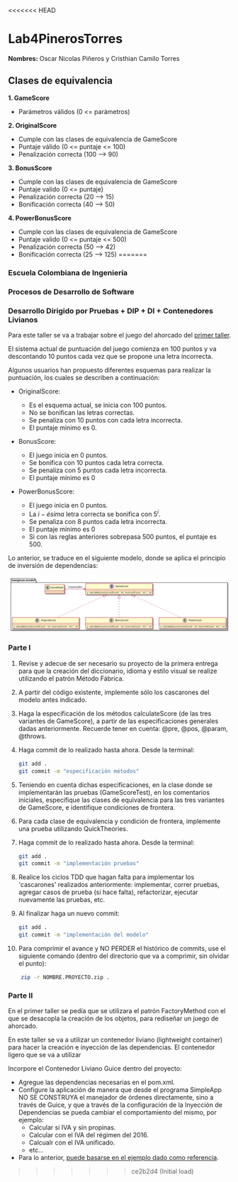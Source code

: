 <<<<<<< HEAD
# Lab4PinerosTorres
__Nombres:__ Oscar Nicolas Piñeros y Cristhian Camilo Torres
## Clases de equivalencia

__1. GameScore__
* Parámetros válidos (0 <= parámetros)

__2. OriginalScore__
* Cumple con las clases de equivalencia de GameScore
* Puntaje válido (0 <= puntaje <= 100)
* Penalización correcta (100 --> 90)

__3. BonusScore__
* Cumple con las clases de equivalencia de GameScore
* Puntaje valido (0 <= puntaje)
* Penalización correcta (20 --> 15)
* Bonificación correcta (40 --> 50)

__4. PowerBonusScore__
* Cumple con las clases de equivalencia de GameScore
* Puntaje valido (0 <= puntaje <= 500)
* Penalización correcta (50 --> 42)
* Bonificación correcta (25 --> 125)
=======
### Escuela Colombiana de Ingeniería

### Procesos de Desarrollo de Software

### Desarrollo Dirigido por Pruebas + DIP + DI + Contenedores Livianos


Para este taller se va a trabajar sobre el juego del ahorcado del
[primer taller](https://github.com/PDSW-ECI/GoF-CreationalPatterns-FactoryMethod-Hangman).

El sistema actual de puntuación del juego comienza en 100 puntos y va
descontando 10 puntos cada vez que se propone una letra incorrecta.

Algunos usuarios han propuesto diferentes esquemas para realizar la
puntuación, los cuales se describen a continuación:

* OriginalScore: 
    * Es el esquema actual, se inicia con 100 puntos.
    * No se bonifican las letras correctas.
    * Se penaliza con 10 puntos con cada letra incorrecta.
    * El puntaje minimo es 0.

* BonusScore: 
    * El juego inicia en 0 puntos.
    * Se bonifica con 10 puntos cada letra correcta.
    * Se penaliza con 5 puntos cada letra incorrecta.
    * El puntaje mínimo es 0
    
* PowerBonusScore:
    * El juego inicia en 0 puntos.
    * La $i-ésima$ letra correcta se bonifica con $5^i$.
    * Se penaliza con 8 puntos cada letra incorrecta.
    * El puntaje mínimo es 0
    * Si con las reglas anteriores sobrepasa 500 puntos, el puntaje es
      500.

Lo anterior, se traduce en el siguiente modelo, donde se aplica el
principio de inversión de dependencias:


![](img/model.png)


### Parte I

1. Revise y adecue de ser necesario su proyecto de la primera entrega
   para que la creación del diccionario, idioma y estilo visual se
   realize utilizando el patrón Método Fábrica. 
   
2. A partir del código existente, implemente sólo los cascarones del
   modelo antes indicado.

3. Haga la especificación de los métodos calculateScore (de las tres
   variantes de GameScore), a partir de las especificaciones
   generales dadas anteriormente. Recuerde tener en cuenta: @pre,
   @pos, @param, @throws.

4. Haga commit de lo realizado hasta ahora. Desde la terminal:

	```bash		
	git add .			
	git commit -m "especificación métodos"
	```

5. Teniendo en cuenta dichas especificaciones, en la clase donde se
   implementarán las pruebas (GameScoreTest), en los
   comentarios iniciales, especifique las clases de equivalencia para
   las tres variantes de GameScore, e identifique
   condiciones de frontera. 

6. Para cada clase de equivalencia y condición de frontera, implemente
   una prueba utilizando QuickTheories.

7. Haga commit de lo realizado hasta ahora. Desde la terminal:

	```bash		
	git add .			
	git commit -m "implementación pruebas"
	```
8. Realice los ciclos TDD que hagan falta para implementar los
   'cascarones' realizados anteriormente: implementar, correr pruebas,
   agregar casos de prueba (si hace falta), refactorizar, ejecutar
   nuevamente las pruebas, etc.

9. Al finalizar haga un nuevo commit:

	```bash		
	git add .			
	git commit -m "implementación del modelo"
	```

10. Para comprimir el avance y NO PERDER el histórico de commits, use
    el siguiente comando (dentro del directorio que va a comprimir,
    sin olvidar el punto):

```bash	
	zip -r NOMBRE.PROYECTO.zip .	
```


### Parte II

En el primer taller se pedía que se utilizara el patrón FactoryMethod
con el que se desacopla la creación de los objetos, para rediseñar un
juego de ahorcado.

En este taller se va a utilizar un contenedor liviano (lightweight
container) para hacer la creación e inyección de las dependencias.
El contenedor ligero que se va a utilizar

Incorpore el Contenedor Liviano Guice dentro del proyecto:

* Agregue las dependencias necesarias en el pom.xml.
* Configure la aplicación de manera que desde el programa SimpleApp NO
  SE CONSTRUYA el manejador de órdenes directamente, sino a través de
  Guice, y que a través de la configuración de la Inyección de
  Dependencias se pueda cambiar el comportamiento del mismo, por
  ejemplo:
	* Calcular si IVA y sin propinas.
	* Calcular con el IVA del régimen del 2016.
	* Calcualr con el IVA unificado.
	* etc...
* Para lo anterior, [puede basarse en el ejemplo dado como
  referencia](https://github.com/PDSW-ECI/LightweighContainers_DepenendecyInjectionIntro-WordProcessor).
>>>>>>> ce2b2d4 (Initial load)
